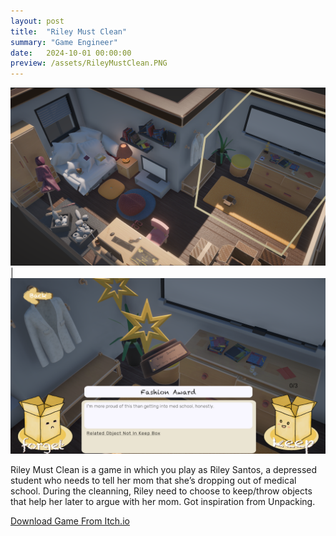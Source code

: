 ```yaml
---
layout: post
title:  "Riley Must Clean"
summary: "Game Engineer"
date:   2024-10-01 00:00:00
preview: /assets/RileyMustClean.PNG
---
```


![Picture 1](/assets/RileyMustClean1.PNG) | ![Picture 2](/assets/RileyMustClean2.PNG)

Riley Must Clean is a game in which you play as Riley Santos, a depressed student who needs to tell her mom that she’s dropping out of medical school. During the cleanning, Riley need to choose to keep/throw objects that help her later to argue with her mom. Got inspiration from Unpacking. 

[Download Game From Itch.io](https://pjheric.itch.io/riley-must-clean)